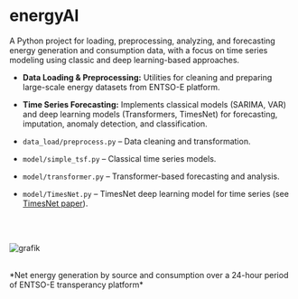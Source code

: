 # energyAI

A Python project for loading, preprocessing, analyzing, and forecasting energy generation and consumption data, with a focus on time series modeling using classic and deep learning-based approaches.

- **Data Loading & Preprocessing:** Utilities for cleaning and preparing large-scale energy datasets from ENTSO-E platform.

- **Time Series Forecasting:** Implements classical models (SARIMA, VAR) and deep learning models (Transformers, TimesNet) for forecasting, imputation, anomaly detection, and classification.
- `data_load/preprocess.py` – Data cleaning and transformation.
- `model/simple_tsf.py` – Classical time series models.
- `model/transformer.py` – Transformer-based forecasting and analysis.
- `model/TimesNet.py` – TimesNet deep learning model for time series (see [TimesNet paper](https://openreview.net/pdf?id=ju_Uqw384Oq)).



<br>
<br>

![grafik](https://github.com/user-attachments/assets/6389df4c-14a5-4b88-9993-7b9f7c51880a)

<br>
*Net energy generation by source and consumption over a 24-hour period of ENTSO-E transperancy platform*
<br>
